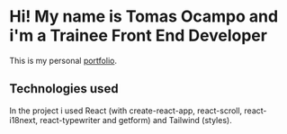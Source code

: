 # Hi! My name is Tomas Ocampo and i'm a Trainee Front End Developer

This is my personal [portfolio](https://ocampo-tomas-portfolio.vercel.app/).

## Technologies used

In the project i used React (with create-react-app, react-scroll, react-i18next, react-typewriter and getform) and Tailwind (styles).




